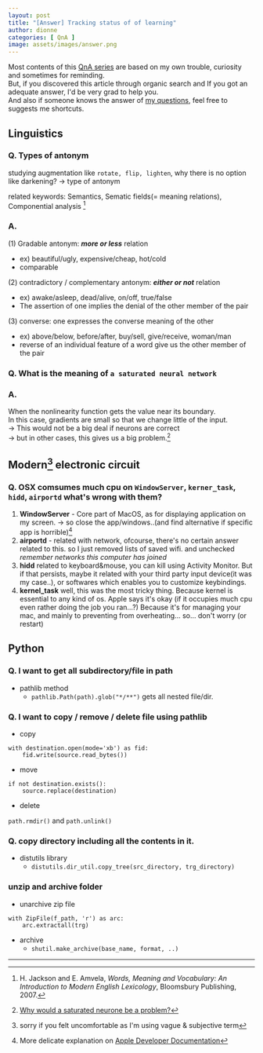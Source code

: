 ```yaml
---
layout: post
title: "[Answer] Tracking status of of learning"
author: dionne
categories: [ QnA ]
image: assets/images/answer.png
---
```


Most contents of this [QnA series](https://spellonyou.github.io/categories.html#qna) are based on my own trouble, curiosity and sometimes for reminding.</br>
But, if you discovered this article through organic search and If you got an adequate answer, I'd be very grad to help you.</br>
And also if someone knows the answer of [my questions](https://spellonyou.github.io/2020/12/answer-of-questions/), feel free to suggests me shortcuts.


Linguistics
---

### Q. Types of antonym 

studying augmentation like `rotate, flip, lighten`, why there is no option like darkening? -> type of antonym

related keywords: Semantics, Sematic fields(= meaning relations), Componential analysis [^1]

### A. 

(1) Gradable antonym: ***more or less*** relation

- ex) beautiful/ugly, expensive/cheap, hot/cold
- comparable

(2) contradictory / complementary antonym: ***either or not*** relation

- ex) awake/asleep, dead/alive, on/off, true/false
- The assertion of one implies the denial of the other member of the pair 

(3) converse: one expresses the converse meaning of the other

- ex) above/below, before/after, buy/sell, give/receive, woman/man
- reverse of an individual feature of a word give us the other member of the pair


### Q. What is the meaning of `a saturated neural network`

### A.

When the nonlinearity function gets the value near its boundary.<br/>
In this case, gradients are small so that we change little of the input.<br/>
-> This would not be a big deal if neurons are correct<br/>
-> but in other cases, this gives us a big problem.[^2]

Modern[^3] electronic circuit
---

### Q. OSX comsumes much cpu on `WindowServer`, `kerner_task`, `hidd`, `airportd` what's wrong with them?

1. **WindowServer** - Core part of MacOS, as for displaying application on my screen. -> so close the app/windows..(and find alternative if specific app is horrible)[^4]
2. **airportd** - related with network, ofcourse, there's no certain answer related to this. so I just removed lists of saved wifi. and unchecked *remember networks this computer has joined* 
3. **hidd** related to keyboard&mouse, you can kill using Activity Monitor. But if that persists, maybe it related with your third party input device(it was my case..), or softwares which enables you to customize keybindings.
4. **kernel_task** well, this was the most tricky thing. Because kernel is essential to any kind of os. Apple says it's okay (if it occupies much cpu even rather doing the job you ran...?) Because it's for managing your mac, and mainly to preventing from overheating... so... don't worry (or restart)

Python
---
### Q. I want to get all subdirectory/file in path
- pathlib method
	- `pathlib.Path(path).glob("*/**")` gets all nested file/dir.

### Q. I want to copy / remove / delete file using pathlib

- copy

```
with destination.open(mode='xb') as fid:
    fid.write(source.read_bytes())
```

- move

```
if not destination.exists():
    source.replace(destination)
```

- delete

`path.rmdir()` and `path.unlink()`


### Q. copy directory including all the contents in it.
- distutils library
	- `distutils.dir_util.copy_tree(src_directory, trg_directory)`

### unzip and archive folder

- unarchive zip file

```
with ZipFile(f_path, 'r') as arc:
    arc.extractall(trg)
```
- archive
	- `shutil.make_archive(base_name, format, ..)`

---

[^1]: H. Jackson and E. Amvela, *Words, Meaning and Vocabulary: An Introduction to Modern English Lexicology*, Bloomsbury Publishing, 2007.
[^2]: [Why would a saturated neurone be a problem?](https://www.quora.com/Why-would-a-saturated-neuron-be-a-problem)
[^3]: sorry if you felt uncomfortable as I'm using vague & subjective term
[^4]: More delicate explanation on [Apple Developer Documentation](https://developer.apple.com/library/archive/technotes/tn2083/_index.html#//apple_ref/doc/uid/DTS10003794-CH1-SUBSECTION14)